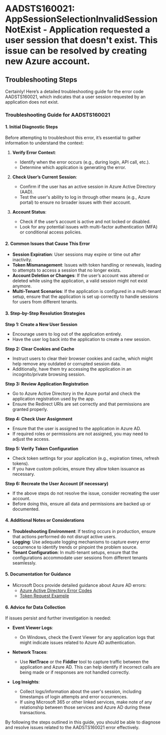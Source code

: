 
# AADSTS160021: AppSessionSelectionInvalidSessionNotExist - Application requested a user session that doesn't exist. This issue can be resolved by creating new Azure account.


## Troubleshooting Steps
Certainly! Here’s a detailed troubleshooting guide for the error code AADSTS160021, which indicates that a user session requested by an application does not exist.

### **Troubleshooting Guide for AADSTS160021**

#### **1. Initial Diagnostic Steps**

Before attempting to troubleshoot this error, it’s essential to gather information to understand the context:

1. **Verify Error Context**:
   - Identify when the error occurs (e.g., during login, API call, etc.).
   - Determine which application is generating the error.

2. **Check User’s Current Session**:
   - Confirm if the user has an active session in Azure Active Directory (AAD).
   - Test the user's ability to log in through other means (e.g., Azure portal) to ensure no broader issues with their account.

3. **Account Status**:
   - Check if the user’s account is active and not locked or disabled.
   - Look for any potential issues with multi-factor authentication (MFA) or conditional access policies.

#### **2. Common Issues that Cause This Error**

- **Session Expiration**: User sessions may expire or time out after inactivity.
- **Token Mismanagement**: Issues with token handling or renewals, leading to attempts to access a session that no longer exists.
- **Account Deletion or Changes**: If the user’s account was altered or deleted while using the application, a valid session might not exist anymore.
- **Multi-Tenant Scenarios**: If the application is configured in a multi-tenant setup, ensure that the application is set up correctly to handle sessions for users from different tenants.

#### **3. Step-by-Step Resolution Strategies**

**Step 1: Create a New User Session**

- Encourage users to log out of the application entirely.
- Have the user log back into the application to create a new session.

**Step 2: Clear Cookies and Cache**

- Instruct users to clear their browser cookies and cache, which might help remove any outdated or corrupted session data.
- Additionally, have them try accessing the application in an incognito/private browsing session.

**Step 3: Review Application Registration**

- Go to Azure Active Directory in the Azure portal and check the application registration used by the app.
- Ensure the Redirect URIs are set correctly and that permissions are granted properly.

**Step 4: Check User Assignment**

- Ensure that the user is assigned to the application in Azure AD.
- If required roles or permissions are not assigned, you may need to adjust the access.

**Step 5: Verify Token Configuration**

- Check token settings for your application (e.g., expiration times, refresh tokens).
- If you have custom policies, ensure they allow token issuance as necessary.

**Step 6: Recreate the User Account (if necessary)**

- If the above steps do not resolve the issue, consider recreating the user account.
- Before doing this, ensure all data and permissions are backed up or documented.

#### **4. Additional Notes or Considerations**

- **Troubleshooting Environment**: If testing occurs in production, ensure that actions performed do not disrupt active users.
- **Logging**: Use adequate logging mechanisms to capture every error occurrence to identify trends or pinpoint the problem source.
- **Tenant Configuration**: In multi-tenant setups, ensure that the configurations accommodate user sessions from different tenants seamlessly.

#### **5. Documentation for Guidance**

- Microsoft Docs provide detailed guidance about Azure AD errors:
  - [Azure Active Directory Error Codes](https://learn.microsoft.com/en-us/azure/active-directory/develop/reference-aad-error-codes)
  - [Token Request Example](https://learn.microsoft.com/en-us/azure/active-directory/develop/v2-oauth2-auth-code-flow)

#### **6. Advice for Data Collection**

If issues persist and further investigation is needed:

- **Event Viewer Logs**:
  - On Windows, check the Event Viewer for any application logs that might indicate issues related to Azure AD authentication.
  
- **Network Traces**:
  - Use **NetTrace** or the **Fiddler** tool to capture traffic between the application and Azure AD. This can help identify if incorrect calls are being made or if responses are not handled correctly.

- **Log Insights**:
  - Collect logs/information about the user's session, including timestamps of login attempts and error occurrences.
  - If using Microsoft 365 or other linked services, make note of any relationship between those services and Azure AD during these transactions.

By following the steps outlined in this guide, you should be able to diagnose and resolve issues related to the AADSTS160021 error effectively.